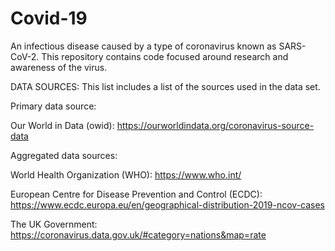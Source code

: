 # Covid-19

An infectious disease caused by a type of coronavirus known as SARS-CoV-2. This repository contains code focused around research and awareness of the virus.


DATA SOURCES: This list includes a list of the sources used in the data set. 

Primary data source:

Our World in Data (owid): https://ourworldindata.org/coronavirus-source-data



Aggregated data sources:

World Health Organization (WHO): https://www.who.int/

European Centre for Disease Prevention and Control (ECDC): https://www.ecdc.europa.eu/en/geographical-distribution-2019-ncov-cases

The UK Government: https://coronavirus.data.gov.uk/#category=nations&map=rate
